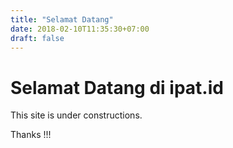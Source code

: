 ```yaml
---
title: "Selamat Datang"
date: 2018-02-10T11:35:30+07:00
draft: false
---
```


# Selamat Datang di ipat.id


This site is under constructions.


Thanks !!!